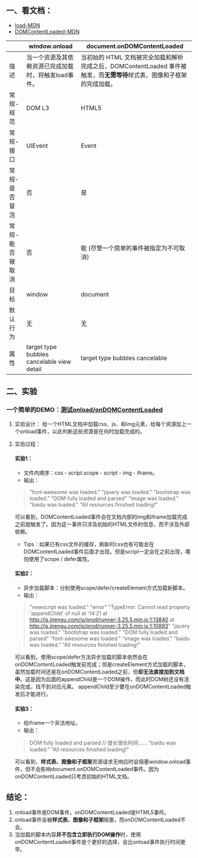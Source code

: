 ## 一、看文档：
* [load-MDN](https://developer.mozilla.org/zh-CN/docs/Web/Events/load)
* [DOMContentLoaded-MDN](https://developer.mozilla.org/zh-CN/docs/Web/Events/DOMContentLoaded)

|  | window.onload| document.onDOMContentLoaded |
| -- | -- | -- |
| 描述 | 当一个资源及其依赖资源已完成加载时，将触发load事件。 | 当初始的 HTML 文档被完全加载和解析完成之后，DOMContentLoaded 事件被触发，而**无需等待**样式表、图像和子框架的完成加载。 |
| 常规-规范 | DOM L3 | HTML5 |
| 常规-接口 | UIEvent | Event |
| 常规-是否冒泡 | 否 | 是 |
| 常规-能否被取消 | 否 | 能 (尽管一个简单的事件被指定为不可取消) |
| 目标 | window | document |
| 默认行为 | 无 | 无 |
| 属性 | target type bubbles cancelable view detail | target type bubbles cancelable |

## 二、实验
### 一个简单的DEMO：[测试onload/onDOMContentLoaded](http://js.jirengu.com/kiwiw/edit?html,console)
1. 实验设计：
给一个HTML文档中加载css、js、和img元素，给每个资源加上一个onload事件，以此判断这些资源是在何时加载完成的。
2. 实验过程：
    #### 实验1：
    * 文件内顺序：css - script.scope - script - img - iframe。
    * 输出：
    > "font-awesome was loaded."
    > "jquery was loaded."
    > "bootstrap was loaded."
    > "DOM fully loaded and parsed"
    > "image was loaded."
    > "baidu was loaded."
    > "All resources finished loading!"

    可以看到，DOMContentLoaded事件会在文档内部的img和iframe加载完成之前就触发了。因为这一事件只涉及初始的HTML文件的信息，而不涉及外部依赖。
    * Tips：如果已有css文件的缓存，刷新时css也有可能会在DOMContentLoaded事件后面才出现。但是script一定会在之前出现，哪怕使用了scope / defer属性。

    #### 实验2：
    * 异步加载脚本：分别使用scope/defer/createElement方式加载新脚本。
    * 输出：
    > "newscript was loaded."
"error"
"TypeError: Cannot read property 'appendChild' of null
    at <anonymous>:14:21
    at http://js.jirengu.com/js/prod/runner-3.25.5.min.js:1:13840
    at http://js.jirengu.com/js/prod/runner-3.25.5.min.js:1:10893"
"jquery was loaded."
"bootstrap was loaded."
"DOM fully loaded and parsed"
"font-awesome was loaded."
"image was loaded."
"baidu was loaded."
"All resources finished loading!"

    可以看到，使用scope/defer方法异步加载的脚本依然会在onDOMContentLoaded触发前完成；但是createElement方式加载的脚本，虽然加载时间还是在onDOMContentLoaded之前，但**却无法直接加到文档中**。这是因为后面的appendChild是一个DOM操作，而此时DOM树还没有渲染完成，找不到对应元素。
  appendChild至少要在onDOMContentLoaded触发后才能进行。

    #### 实验3：
    * 给iframe一个非法地址。
    * 输出：
    > DOM fully loaded and parsed
// 很长很长时间……
"baidu was loaded."
"All resources finished loading!"
    
    可以看到，**样式表、图像和子框架**资源请求无响应时会阻塞window.onload事件，但不会影响document.onDOMContentLoaded事件。因为onDOMContentLoaded只考虑初始的HTML文档。

## 结论：
1. onload事件是DOM事件，onDOMContentLoaded是HTML5事件。
2. onload事件会被**样式表、图像和子框架**阻塞，而onDOMContentLoaded不会。
3. 当加载的脚本内容**并不包含立即执行DOM操作**时，使用onDOMContentLoaded事件是个更好的选择，会比onload事件执行时间更早。
